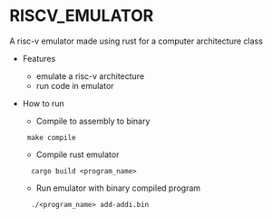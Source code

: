 # RISCV_EMULATOR
A risc-v emulator made using rust for a computer architecture class

- Features
  - emulate a risc-v architecture
  - run code in emulator

- How to run
  - Compile to assembly to binary
  ```
   make compile
  ```
  - Compile rust emulator
  ```
    cargo build <program_name>
  ```
  - Run emulator with binary compiled program
  ```
    ./<program_name> add-addi.bin
  ```
